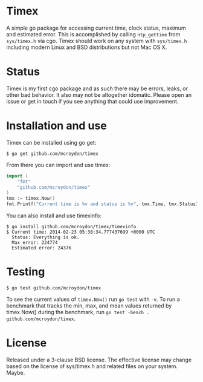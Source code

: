 # Timex

A simple go package for accessing current time, clock status, maximum and estimated error. This is accomplished by
calling `ntp_gettime` from `sys/timex.h` via cgo. Timex should work on any system with `sys/timex.h` including modern
Linux and BSD distributions but not Mac OS X.

# Status

Timex is my first cgo package and as such there may be errors, leaks, or other bad behavior. It also may not be
altogether idomatic. Please open an issue or get in touch if you see anything that could use improvement.

# Installation and use

Timex can be installed using go get:

```
$ go get github.com/mcroydon/timex
```

From there you can import and use timex:

```go
import (
    "fmt"
    "github.com/mcroydon/timex"
)
tmx := timex.Now()
fmt.Printf("Current time is %v and status is %v", tmx.Time, tmx.StatusInfo())
```

You can also install and use timexinfo:

```
$ go install github.com/mcroydon/timex/timexinfo
$ Current time: 2014-02-23 05:38:34.777437699 +0000 UTC
  Status: Everything is ok.
  Max error: 224774
  Estimated error: 24376
```

# Testing

```
$ go test github.com/mcroydon/timex
```

To see the current values of `timex.Now()` run `go test` with `-v`. To run a benchmark that tracks the min, max,
and mean values returned by timex.Now() during the benchmark, run `go test -bench . github.com/mcroydon/timex`.

# License

Released under a 3-clause BSD license.  The effective license may change based on the license of sys/timex.h and
related files on your system. Maybe.
